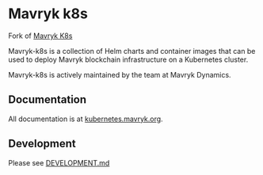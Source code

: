 # Mavryk k8s

Fork of [Mavryk K8s](https://github.com/mavryk-network/mavryk-k8s)

Mavryk-k8s is a collection of Helm charts and container images that can be used to deploy Mavryk blockchain infrastructure on a Kubernetes cluster.

Mavryk-k8s is actively maintained by the team at Mavryk Dynamics.

## Documentation

All documentation is at [kubernetes.mavryk.org](https://kubernetes.mavryk.org).

## Development

Please see [DEVELOPMENT.md](./DEVELOPMENT.md)
